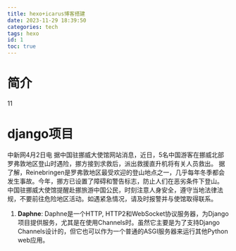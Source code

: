 ```yaml
---
title: hexo+icarus博客搭建
date: 2023-11-29 18:39:50
categories: tech
tags: hexo
id: 1
toc: true
---
```

# 简介
11
# django项目
中新网4月2日电 据中国驻挪威大使馆网站消息，近日，5名中国游客在挪威北部罗弗敦地区登山时遇险，挪方接到求救后，派出救援直升机将有关人员救出。
据了解，Reinebringen是罗弗敦地区最受欢迎的登山地点之一，几乎每年冬季都会发生事故。今年，挪方已设置了障碍和警告标志，防止人们在恶劣条件下登山。
中国驻挪威大使馆提醒赴挪旅游中国公民，时刻注意人身安全，遵守当地法律法规，不要前往危险地区活动。如遇紧急情况，请及时报警并与使馆取得联系。

1. **Daphne**: Daphne是一个HTTP, HTTP2和WebSocket协议服务器，为Django项目提供服务，尤其是在使用Channels时。虽然它主要是为了支持Django Channels设计的，但它也可以作为一个普通的ASGI服务器来运行其他Python web应用。
